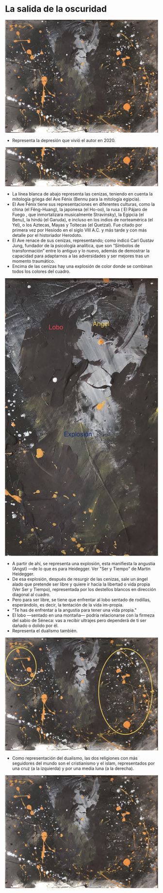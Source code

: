 # La salida de la oscuridad

![](./img/01/original.JPG)

- Representa la depresión que vivió el autor en 2020.

![](./img/01/ceniza.jpg)

- La línea blanca de abajo representa las cenizas, teniendo en cuenta la mitología griega del Ave Fénix (Bennu para la mitología egipcia).
- El Ave Fénix tiene sus representaciones en diferentes culturas, como la china (el Fêng-Huang), la japonesa (el Ho-oo), la rusa ( El Pájaro de Fuego , que inmortalizara musicalmente Stravinsky), la Egipcia (el Benu), la hindú (el Garuda), e incluso en los indios de norteamérica (el Yel), o los Aztecas, Mayas y Toltecas (el Quetzal). Fue citado por primera vez por Hesíodo en el siglo VIII A.C. y más tarde y con más detalle por el historiador Herodoto.
- El Ave renace de sus cenizas, representando; como indicó Carl Gustav Jung, fundador de la psicología analítica, que son “Símbolos de transformación” entre lo antiguo y lo nuevo, además de demostrar la capacidad para adaptarnos a las adversidades y ser mejores tras un momento traumático.
- Encima de las cenizas hay una explosión de color donde se combinan todos los colores del cuadro.

![](./img/01/explosion.jpg)

- A partir de ahí, se representa una explosión, esta manifiesta la angustia (Angst) —de lo que es para Heidegger. Ver "Ser y Tiempo" de Martin Heidegger.
- De esa explosión, después de resurgir de las cenizas, sale un ángel alado que pretende ser libre y quiere ir hacia la libertad o vida propia (Ver Ser y Tiempo), representada por los destellos blancos en dirección diagonal al cuadro.
- Pero para ser libre, se tiene que enfrentar al lobo sentado de rodillas, esperándolo, es decir, la tentación de la vida im-propia.
- "Te has de enfrentar a la angustia para tener una vida propia."
- El lobo —sentado en una montaña— podría relacionarse con la firmeza del sabio de Séneca: vas a recibir ultrajes pero dependerá de ti ser dañado o dolido por él.
- Representa el dualismo también.

![](./img/01/religion.jpg)

- Como representación del dualismo, las dos religiones con más seguidores del mundo son el cristianismo y el islam, representados por una cruz (a la izquierda) y por una media luna (a la derecha).

[![Volver](./img/01/original.JPG)](./index.md)
